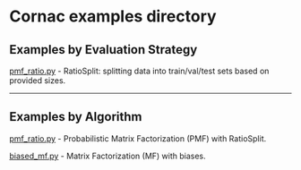 # Cornac examples directory

## Examples by Evaluation Strategy

[pmf_ratio.py](pmf_ratio.py) - RatioSplit: splitting data into train/val/test sets based on provided sizes.

----

## Examples by Algorithm

[pmf_ratio.py](pmf_ratio.py) - Probabilistic Matrix Factorization (PMF) with RatioSplit.

[biased_mf.py](biased_mf.py) - Matrix Factorization (MF) with biases.